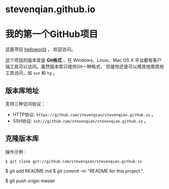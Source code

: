 stevenqian.github.io
====================

# 我的第一个GitHub项目

这是项目 [helloworld](https://github.com/stevenqian/stevenqian) ，
欢迎访问。

这个项目的版本库是 **Git格式** ，在 Windows、Linux、Mac OS X
平台都有客户端工具可以访问。虽然版本库只提供Git一种格式，
但是你还是可以用其他用其他工具访问，如 ``svn`` 和 ``hg`` 。

## 版本库地址

支持三种访问协议：

* HTTP协议: `https://github.com/stevenqian/stevenqian.github.io` 。
* SSH协议: `ssh://github.com/stevenqian/stevenqian.github.io` 。

## 克隆版本库

操作示例：

    $ git clone git://github.com/stevenqian/stevenqian.github.io

$ git add README.md
$ git commit -m "README for this project."

$ git push origin master

